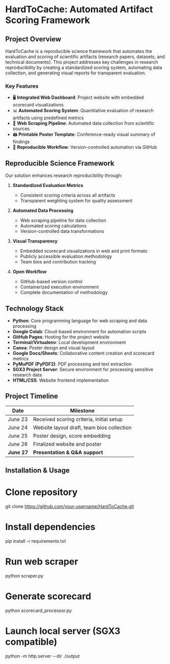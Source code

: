 # HardToCache: Automated Artifact Scoring Framework

## Project Overview
HardToCache is a reproducible science framework that automates the evaluation and scoring of scientific artifacts (research papers, datasets, and technical documents). This project addresses key challenges in research reproducibility by creating a standardized scoring system, automating data collection, and generating visual reports for transparent evaluation.

### Key Features
- 🖥️ **Integrated Web Dashboard**: Project website with embedded scorecard visualizations
- 📊 **Automated Scoring System**: Quantitative evaluation of research artifacts using predefined metrics
- 🤖 **Web Scraping Pipeline**: Automated data collection from scientific sources
- 🖨️ **Printable Poster Template**: Conference-ready visual summary of findings
- 🔄 **Reproducible Workflow**: Version-controlled automation via GitHub

## Reproducible Science Framework
Our solution enhances research reproducibility through:

1. **Standardized Evaluation Metrics**
   - Consistent scoring criteria across all artifacts
   - Transparent weighting system for quality assessment
   
2. **Automated Data Processing**
   - Web scraping pipeline for data collection
   - Automated scoring calculations
   - Version-controlled data transformations

3. **Visual Transparency**
   - Embedded scorecard visualizations in web and print formats
   - Publicly accessible evaluation methodology
   - Team bios and contribution tracking

4. **Open Workflow**
   - GitHub-based version control
   - Containerized execution environment
   - Complete documentation of methodology

## Technology Stack
- **Python**: Core programming language for web scraping and data processing
- **Google Colab**: Cloud-based environment for automation scripts
- **GitHub Pages**: Hosting for the project website
- **Terminal/Virtualenv**: Local development environment
- **Canva**: Poster design and visual layout
- **Google Docs/Sheets**: Collaborative content creation and scorecard metrics
- **PyMuPDF (PyPDF2)**: PDF processing and text extraction
- **SGX3 Project Server**: Secure environment for processing sensitive research data
- **HTML/CSS**: Website frontend implementation

## Project Timeline
| Date       | Milestone |
|------------|-----------|
| June 23    | Received scoring criteria, initial setup |
| June 24    | Website layout draft, team bios collection |
| June 25    | Poster design, score embedding |
| June 26    | Finalized website and poster |
| **June 27** | **Presentation & Q&A support** |

## Installation & Usage
# Clone repository
git clone https://github.com/your-username/HardToCache.git

# Install dependencies
pip install -r requirements.txt

# Run web scraper
python scraper.py

# Generate scorecard
python scorecard_processor.py

# Launch local server (SGX3 compatible)
python -m http.server --dir ./output
